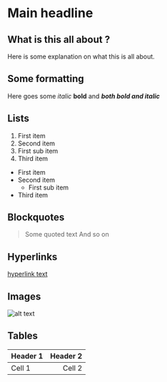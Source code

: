 # Main headline

## What is this all about ?

Here is some explanation on what this is all about.

## Some formatting

Here goes some *italic* **bold** and ***both bold and italic***

## Lists

1. First item
2. Second item
  1. First sub item
3. Third item

* First item
* Second item
  * First sub item
* Third item

## Blockquotes

> Some quoted text
> And so on

## Hyperlinks

[hyperlink text](http://www.google.de)

## Images

![alt text](https://commons.wikimedia.org/wiki/File:Example_de.jpg "Beispielbild")

## Tables

Header 1 | Header 2
--- | ---:
Cell 1 | Cell 2

 
